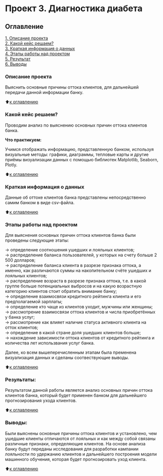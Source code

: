 # Проект 3. Диагностика диабета

## Оглавление
[1. Описание проекта](https://github.com/Ekaterina-1989/SF_Data_Science/blob/main/SkillFactory/PY_13_Визуализация%20данных/README.md#Описание-проекта)   
[2. Какой кейс решаем?](https://github.com/Ekaterina-1989/SF_Data_Science/blob/main/SkillFactory/PY_13_Визуализация%20данных/README.md#Какой-кейс-решаем)  
[3. Краткая информация о данных](https://github.com/Ekaterina-1989/SF_Data_Science/blob/main/SkillFactory/PY_13_Визуализация%20данных/README.md#Краткая-информация-о-данных)  
[4. Этапы работы над проектом](https://github.com/Ekaterina-1989/SF_Data_Science/blob/main/SkillFactory/PY_13_Визуализация%20данных/README.md#Этапы-работы-над-проектом)  
[5. Результат](https://github.com/Ekaterina-1989/SF_Data_Science/blob/main/SkillFactory/PY_13_Визуализация%20данных/README.md#Результат)  
[6. Выводы](https://github.com/Ekaterina-1989/SF_Data_Science/blob/main/SkillFactory/PY_13_Визуализация%20данных/README.md#Выводы)  

### Описание проекта
Выяснить основные причины оттока клиентов, для дальнейшей передачи данной информации банку.

:arrow_up:[к оглавлению](https://github.com/Ekaterina-1989/SF_Data_Science/blob/main/SkillFactory/PY_13_Визуализация%20данных/README.md#Оглавление)  


### Какой кейс решаем?
Проводим анализ по выяснению основных причин оттока клиентов банка.

**Что практикуем:**

Учимся отображать информацию, представленную банком, используя визуальные методы: графики, диаграммы, тепловые карты и другие приёмы визуализации данных с помощью библиотек Matplotlib, Seaborn, Plotly.

:arrow_up:[к оглавлению](https://github.com/Ekaterina-1989/SF_Data_Science/blob/main/SkillFactory/PY_13_Визуализация%20данных/README.md#Оглавление)  


### Краткая информация о данных
Данные об оттоке клиентов банка представлены непосредственно самим банком в виде csv-файла.

:arrow_up:[к оглавлению](https://github.com/Ekaterina-1989/SF_Data_Science/blob/main/SkillFactory/PY_13_Визуализация%20данных/README.md#Оглавление)  


### Этапы работы над проектом
Для выяснения основных причин оттока клиентов банка были проведены следующие этапы:

→ определение соотношения ушедших и лояльных клиентов;  
→ распределение баланса пользователей, у которых на счету больше 2 500 долларов;  
→ распределение баланса клиента в разрезе признака оттока, а именно, как различаются суммы на накопительном счёте ушедших и лояльных клиентов;  
→ распределение возраста в разрезе признака оттока, т.е. в какой группе больше потенциальных выбросов и на какую возрастную категорию клиентов стоит обратить внимание банку;  
→ определение взаимосвязи кредитного рейтинга клиента и его предполагаемой зарплаты;  
→ определение кто чаще из клиентов уходит, мужчины или женщины;  
→ рассмотрение взаимосвязи оттока клиентов и числа приобретённых у банка услуг;  
→ рассмотрение как влияет наличие статуса активного клиента на отток клиентов;  
→ определение в какой стране доля ушедших клиентов больше;  
→ нахождение зависимости оттока клиентов от кредитного рейтинга и количества лет использвания услуг банка.  

Далее, ко всем вышеперечисленным этапам была пременена визуализация данных и сделаны соотвествующие выводы.  

:arrow_up:[к оглавлению](https://github.com/Ekaterina-1989/SF_Data_Science/blob/main/SkillFactory/PY_13_Визуализация%20данных/README.md#Оглавление)  


### Результаты:
Результатом данной работы является анализ основных причин оттока клиентов банка, который будет применен банком для дальнейшего прогнозирования ухода клиентов. 

:arrow_up:[к оглавлению](https://github.com/Ekaterina-1989/SF_Data_Science/blob/main/SkillFactory/PY_13_Визуализация%20данных/README.md#Оглавление)  


### Выводы:
Были выяснены основные причины оттока клиентов и установлено, чем ушедшие клиенты отличаются от лояльных и как между собой связаны различные признаки, определяющие клиентов. На основе анализа банку будут переданы исследования для разработки кампании лояльности по удержанию клиентов и дальнейшего построения модели машинного обучения, которая будет прогнозировать уход клиента.

:arrow_up:[к оглавлению](https://github.com/Ekaterina-1989/SF_Data_Science/blob/main/SkillFactory/PY_13_Визуализация%20данных/README.md#Оглавление)  